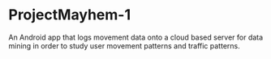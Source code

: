 # ProjectMayhem-1
An Android app that logs movement data onto a cloud based server for data mining in order to study user movement patterns 
and traffic patterns.
